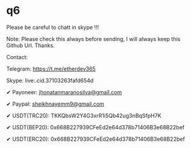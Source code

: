# q6

Please be careful to chatt in skype !!!

Note: Please check this always before sending, I will always keep this Github Url. Thanks.

Contact:

 Telegram: https://t.me/etherdev365
 
 Skype: live:.cid.37103263fafd654d
 
 
✔  Payoneer: jhonatanmaranosilva@gmail.com

✔  Paypal: sheikhnayemm9@gmail.com


✔  USDT(TRC20): TKKQbsW2Y4G3xrR1i5Qb42ug3nBqSfpH7K

✔	 USDT(BEP20): 0x668B227939CFeEd2e64d378b71406B3e68B22bef

✔	 USDT(ERC20): 0x668B227939CFeEd2e64d378b71406B3e68B22bef
